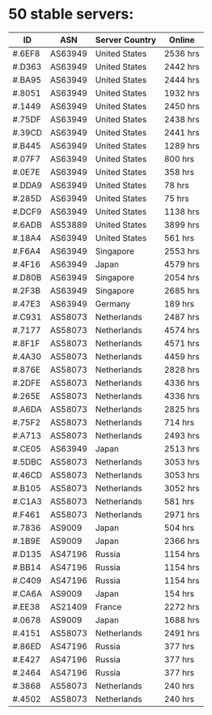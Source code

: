 # 50 stable servers:

| ID | ASN | Server Country | Online |
| ------ | ------ | ------ | ------ |
| #.6EF8 | AS63949 | United States | 2536 hrs |
| #.D363 | AS63949 | United States | 2442 hrs |
| #.BA95 | AS63949 | United States | 2444 hrs |
| #.8051 | AS63949 | United States | 1932 hrs |
| #.1449 | AS63949 | United States | 2450 hrs |
| #.75DF | AS63949 | United States | 2438 hrs |
| #.39CD | AS63949 | United States | 2441 hrs |
| #.B445 | AS63949 | United States | 1289 hrs |
| #.07F7 | AS63949 | United States | 800 hrs |
| #.0E7E | AS63949 | United States | 358 hrs |
| #.DDA9 | AS63949 | United States | 78 hrs |
| #.285D | AS63949 | United States | 75 hrs |
| #.DCF9 | AS63949 | United States | 1138 hrs |
| #.6ADB | AS53889 | United States | 3899 hrs |
| #.18A4 | AS63949 | United States | 561 hrs |
| #.F6A4 | AS63949 | Singapore | 2553 hrs |
| #.4F16 | AS63949 | Japan | 4579 hrs |
| #.D80B | AS63949 | Singapore | 2054 hrs |
| #.2F3B | AS63949 | Singapore | 2685 hrs |
| #.47E3 | AS63949 | Germany | 189 hrs |
| #.C931 | AS58073 | Netherlands | 2487 hrs |
| #.7177 | AS58073 | Netherlands | 4574 hrs |
| #.8F1F | AS58073 | Netherlands | 4571 hrs |
| #.4A30 | AS58073 | Netherlands | 4459 hrs |
| #.876E | AS58073 | Netherlands | 2828 hrs |
| #.2DFE | AS58073 | Netherlands | 4336 hrs |
| #.265E | AS58073 | Netherlands | 4336 hrs |
| #.A6DA | AS58073 | Netherlands | 2825 hrs |
| #.75F2 | AS58073 | Netherlands | 714 hrs |
| #.A713 | AS58073 | Netherlands | 2493 hrs |
| #.CE05 | AS63949 | Japan | 2513 hrs |
| #.5DBC | AS58073 | Netherlands | 3053 hrs |
| #.46CD | AS58073 | Netherlands | 3053 hrs |
| #.B105 | AS58073 | Netherlands | 3052 hrs |
| #.C1A3 | AS58073 | Netherlands | 581 hrs |
| #.F461 | AS58073 | Netherlands | 2971 hrs |
| #.7836 | AS9009 | Japan | 504 hrs |
| #.1B9E | AS9009 | Japan | 2366 hrs |
| #.D135 | AS47196 | Russia | 1154 hrs |
| #.BB14 | AS47196 | Russia | 1154 hrs |
| #.C409 | AS47196 | Russia | 1154 hrs |
| #.CA6A | AS9009 | Japan | 154 hrs |
| #.EE38 | AS21409 | France | 2272 hrs |
| #.0678 | AS9009 | Japan | 1688 hrs |
| #.4151 | AS58073 | Netherlands | 2491 hrs |
| #.86ED | AS47196 | Russia | 377 hrs |
| #.E427 | AS47196 | Russia | 377 hrs |
| #.2464 | AS47196 | Russia | 377 hrs |
| #.3868 | AS58073 | Netherlands | 240 hrs |
| #.4502 | AS58073 | Netherlands | 240 hrs |

